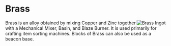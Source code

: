 # Brass

<img style="float: right;" alt="Brass Ingot" src="../assets/items/brass_ingot.png">

Brass is an alloy obtained by mixing Copper and Zinc together with a Mechanical Mixer, Basin, and Blaze Burner. It is used primarily for crafting item sorting machines. Blocks of Brass can also be used as a beacon base.
